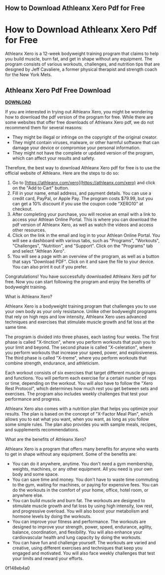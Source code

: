 ## How to Download Athleanx Xero Pdf for Free

  
# How to Download Athleanx Xero Pdf for Free
 
Athleanx Xero is a 12-week bodyweight training program that claims to help you build muscle, burn fat, and get in shape without any equipment. The program consists of various workouts, challenges, and nutrition tips that are designed by Jeff Cavaliere, a former physical therapist and strength coach for the New York Mets.
 
## Athleanx Xero Pdf Free Download


[**DOWNLOAD**](https://www.google.com/url?q=https%3A%2F%2Furloso.com%2F2tKH5m&sa=D&sntz=1&usg=AOvVaw1M3cusd8L5NJPygn8QVUrP)

 
If you are interested in trying out Athleanx Xero, you might be wondering how to download the pdf version of the program for free. While there are some websites that offer free downloads of Athleanx Xero pdf, we do not recommend them for several reasons:
 
- They might be illegal or infringe on the copyright of the original creator.
- They might contain viruses, malware, or other harmful software that can damage your device or compromise your personal information.
- They might not have the complete or updated version of the program, which can affect your results and safety.

Therefore, the best way to download Athleanx Xero pdf for free is to use the official website of Athleanx. Here are the steps to do so:

1. Go to [https://athleanx.com/xero](https://athleanx.com/xero) and click on the "Add to Cart" button.
2. Fill in your name, email address, and payment details. You can use a credit card, PayPal, or Apple Pay. The program costs $79.99, but you can get a 10% discount if you use the coupon code "XERO10" at checkout.
3. After completing your purchase, you will receive an email with a link to access your Athlean Online Portal. This is where you can download the pdf version of Athleanx Xero, as well as watch the videos and access other resources.
4. Click on the link in the email and log in to your Athlean Online Portal. You will see a dashboard with various tabs, such as "Programs", "Workouts", "Challenges", "Nutrition", and "Support". Click on the "Programs" tab and select "Athlean Xero".
5. You will see a page with an overview of the program, as well as a button that says "Download PDF". Click on it and save the file to your device. You can also print it out if you prefer.

Congratulations! You have successfully downloaded Athleanx Xero pdf for free. Now you can start following the program and enjoy the benefits of bodyweight training.
  
What is Athleanx Xero?
 
Athleanx Xero is a bodyweight training program that challenges you to use your own body as your only resistance. Unlike other bodyweight programs that rely on high reps and low intensity, Athleanx Xero uses advanced techniques and exercises that stimulate muscle growth and fat loss at the same time.
 
The program is divided into three phases, each lasting four weeks. The first phase is called "X-tinction", where you perform workouts that push you to your limit and beyond. The second phase is called "X-celeration", where you perform workouts that increase your speed, power, and explosiveness. The third phase is called "X-treme", where you perform workouts that combine strength, endurance, and athleticism.
 
Each workout consists of six exercises that target different muscle groups and functions. You will perform each exercise for a certain number of reps or time, depending on the workout. You will also have to follow the "Xero Rest Protocol", which determines how much rest you get between sets and exercises. The program also includes weekly challenges that test your performance and progress.
 
Athleanx Xero also comes with a nutrition plan that helps you optimize your results. The plan is based on the concept of "X-Factor Meal Plan", which allows you to eat what you want, when you want, as long as you follow some simple rules. The plan also provides you with sample meals, recipes, and supplements recommendations.
  
What are the benefits of Athleanx Xero?
 
Athleanx Xero is a program that offers many benefits for anyone who wants to get in shape without any equipment. Some of the benefits are:

- You can do it anywhere, anytime. You don't need a gym membership, weights, machines, or any other equipment. All you need is your own body and some space.
- You can save time and money. You don't have to waste time commuting to the gym, waiting for machines, or paying for expensive fees. You can do the workouts in the comfort of your home, office, hotel room, or anywhere else.
- You can build muscle and burn fat. The workouts are designed to stimulate muscle growth and fat loss by using high intensity, low rest, and progressive overload. You will also boost your metabolism and hormone levels by doing the workouts.
- You can improve your fitness and performance. The workouts are designed to improve your strength, power, speed, endurance, agility, balance, coordination, and flexibility. You will also enhance your cardiovascular health and lung capacity by doing the workouts.
- You can have fun and challenge yourself. The workouts are varied and creative, using different exercises and techniques that keep you engaged and motivated. You will also face weekly challenges that test your limits and reward your efforts.

 0f148eb4a0
